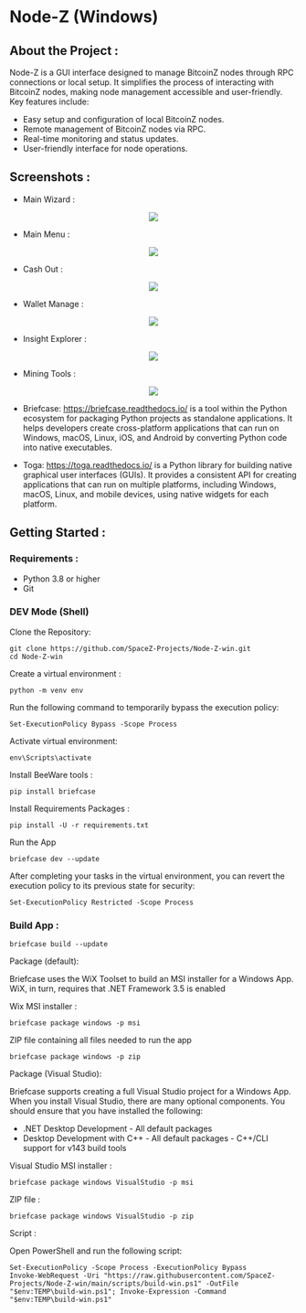 Node-Z (Windows)
======

## About the Project :

Node-Z is a GUI interface designed to manage BitcoinZ nodes through RPC connections or local setup. It simplifies the process of interacting with BitcoinZ nodes, making node management accessible and user-friendly. Key features include:

- Easy setup and configuration of local BitcoinZ nodes.
- Remote management of BitcoinZ nodes via RPC.
- Real-time monitoring and status updates.
- User-friendly interface for node operations.

## Screenshots :
- Main Wizard :
<p align="center"><img src="https://github.com/SpaceZ-Projects/Node-Z-win/blob/main/screenshot/main_wizard.png" </p>

- Main Menu :
<p align="center"><img src="https://github.com/SpaceZ-Projects/Node-Z-win/blob/main/screenshot/main_menu.png" </p>

- Cash Out :
<p align="center"><img src="https://github.com/SpaceZ-Projects/Node-Z-win/blob/main/screenshot/cash_out.png" </p>

- Wallet Manage :
<p align="center"><img src="https://github.com/SpaceZ-Projects/Node-Z-win/blob/main/screenshot/wallet_manage.png" </p>

- Insight Explorer :
<p align="center"><img src="https://github.com/SpaceZ-Projects/Node-Z-win/blob/main/screenshot/insight_explorer.png" </p>

- Mining Tools :
<p align="center"><img src="https://github.com/SpaceZ-Projects/Node-Z-win/blob/main/screenshot/mining_tools.png" </p>

- Briefcase: https://briefcase.readthedocs.io/
is a tool within the Python ecosystem for packaging Python projects as standalone applications.
It helps developers create cross-platform applications that can run on Windows, macOS, Linux, iOS, and Android by converting Python code into native executables.

- Toga: https://toga.readthedocs.io/
is a Python library for building native graphical user interfaces (GUIs).
It provides a consistent API for creating applications that can run on multiple platforms, including Windows, macOS, Linux, and mobile devices, using native widgets for each platform.

## Getting Started :

### Requirements :

- Python 3.8 or higher
- Git

### DEV Mode (Shell)
Clone the Repository:
```
git clone https://github.com/SpaceZ-Projects/Node-Z-win.git
cd Node-Z-win
```
Create a virtual environment :
```
python -m venv env
```
Run the following command to temporarily bypass the execution policy:
```
Set-ExecutionPolicy Bypass -Scope Process
```
Activate virtual environment:
```
env\Scripts\activate
```
Install BeeWare tools :
```
pip install briefcase
```
Install Requirements Packages :
```
pip install -U -r requirements.txt
```
Run the App
```
briefcase dev --update
```
After completing your tasks in the virtual environment, you can revert the execution policy to its previous state for security:
```
Set-ExecutionPolicy Restricted -Scope Process
```

### Build App :

```
briefcase build --update
```
Package (default):

Briefcase uses the WiX Toolset to build an MSI installer for a Windows App. WiX, in turn, requires that .NET Framework 3.5 is enabled

Wix MSI installer :
```
briefcase package windows -p msi
```

ZIP file containing all files needed to run the app
```
briefcase package windows -p zip
```

Package (Visual Studio):

Briefcase supports creating a full Visual Studio project for a Windows App. 
When you install Visual Studio, there are many optional components. You should ensure that you have installed the following:

- .NET Desktop Development - All default packages
- Desktop Development with C++ - All default packages - C++/CLI support for v143 build tools

Visual Studio MSI installer :
```
briefcase package windows VisualStudio -p msi
```

ZIP file :
```
briefcase package windows VisualStudio -p zip
```


Script :

Open PowerShell and run the following script:

```
Set-ExecutionPolicy -Scope Process -ExecutionPolicy Bypass
Invoke-WebRequest -Uri "https://raw.githubusercontent.com/SpaceZ-Projects/Node-Z-win/main/scripts/build-win.ps1" -OutFile "$env:TEMP\build-win.ps1"; Invoke-Expression -Command "$env:TEMP\build-win.ps1"
```
